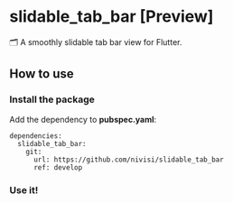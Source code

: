 # slidable_tab_bar [Preview]

🗂 A smoothly slidable tab bar view for Flutter.

## How to use

### Install the package

Add the dependency to **pubspec.yaml**:

```
dependencies:
  slidable_tab_bar:
    git:
      url: https://github.com/nivisi/slidable_tab_bar
      ref: develop
```

### Use it!

